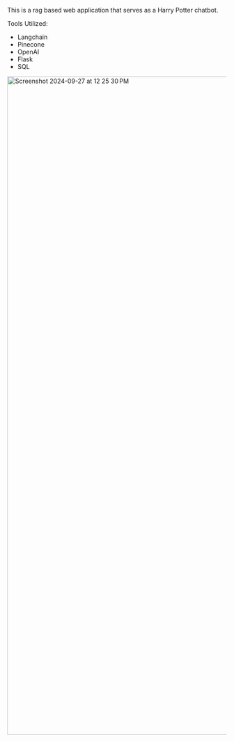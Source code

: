 This is a rag based web application that serves as a Harry Potter chatbot.

Tools Utilized:
- Langchain
- Pinecone
- OpenAI
- Flask
- SQL
<img width="1512" alt="Screenshot 2024-09-27 at 12 25 30 PM" src="https://github.com/user-attachments/assets/a0a60857-4120-4e5d-9632-228a7f2751a3">
